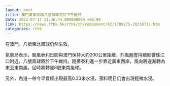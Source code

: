 ```yaml
---
layout: post
title: 澳門氣象局稱八號風球將於下午維持
date: 2023-07-17 11:36:44.000000000 +08:00
link: https://news.rthk.hk/rthk/ch/component/k2/1709275-20230717.htm
categories: rthk
---
```


在澳門，八號東北風球仍然生效。

氣象局表示，颱風泰利日間與澳門保持大約200公里距離，烈風圈會持續影響珠江口附近，八號風球將於下午維持。隨著泰利進一步靠近廣東西岸，風向將逐漸轉為東至東南風，屆時將轉發8號東南風球。

另外，內港一帶今早曾經出現最高0.33米水浸，預料明日仍會出現輕微水浸。
